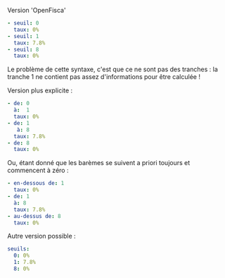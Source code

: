 

Version 'OpenFisca'

```yaml
- seuil: 0
  taux: 0%
- seuil: 1
  taux: 7.8%
- seuil: 8
  taux: 0%
```
Le problème de cette syntaxe, c'est que ce ne sont pas des tranches : la tranche 1 ne contient pas assez d'informations pour être calculée !

Version plus explicite :

```yaml
- de: 0
  à:  1
  taux: 0%
- de: 1
   à: 8
  taux: 7.8%
- de: 8
  taux: 0%
```

Ou, étant donné que les barèmes se suivent a priori toujours et commencent à zéro :

```yaml
- en-dessous de: 1
  taux: 0%
- de: 1
  à: 8
  taux: 7.8%
- au-dessus de: 8
  taux: 0%
```

Autre version possible :

```yaml
seuils:
  0: 0%
  1: 7.8%
  8: 0%
```

